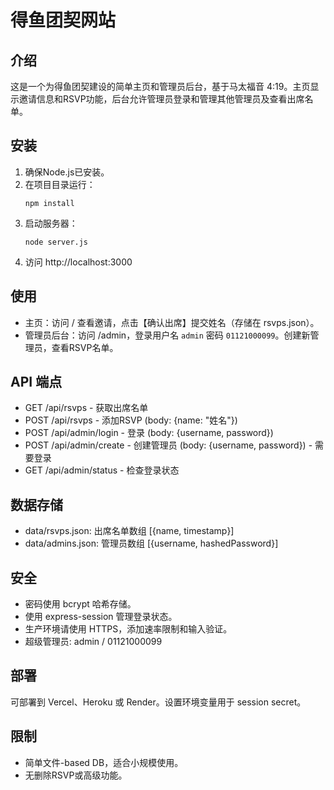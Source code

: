 # 得鱼团契网站

## 介绍
这是一个为得鱼团契建设的简单主页和管理员后台，基于马太福音 4:19。主页显示邀请信息和RSVP功能，后台允许管理员登录和管理其他管理员及查看出席名单。

## 安装
1. 确保Node.js已安装。
2. 在项目目录运行：
   ```
   npm install
   ```
3. 启动服务器：
   ```
   node server.js
   ```
4. 访问 http://localhost:3000

## 使用
- 主页：访问 / 查看邀请，点击【确认出席】提交姓名（存储在 rsvps.json）。
- 管理员后台：访问 /admin，登录用户名 `admin` 密码 `01121000099`。创建新管理员，查看RSVP名单。

## API 端点
- GET /api/rsvps - 获取出席名单
- POST /api/rsvps - 添加RSVP (body: {name: "姓名"})
- POST /api/admin/login - 登录 (body: {username, password})
- POST /api/admin/create - 创建管理员 (body: {username, password}) - 需要登录
- GET /api/admin/status - 检查登录状态

## 数据存储
- data/rsvps.json: 出席名单数组 [{name, timestamp}]
- data/admins.json: 管理员数组 [{username, hashedPassword}]

## 安全
- 密码使用 bcrypt 哈希存储。
- 使用 express-session 管理登录状态。
- 生产环境请使用 HTTPS，添加速率限制和输入验证。
- 超级管理员: admin / 01121000099

## 部署
可部署到 Vercel、Heroku 或 Render。设置环境变量用于 session secret。

## 限制
- 简单文件-based DB，适合小规模使用。
- 无删除RSVP或高级功能。